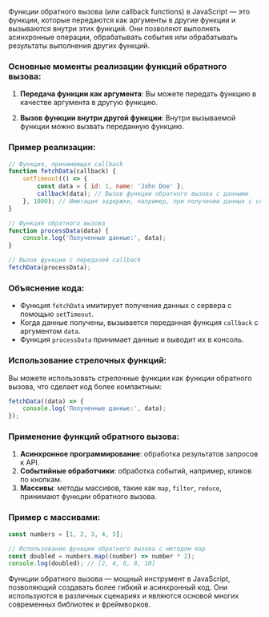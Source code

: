 Функции обратного вызова (или callback functions) в JavaScript — это функции, которые передаются как аргументы в другие функции и вызываются внутри этих функций. Они позволяют выполнять асинхронные операции, обрабатывать события или обрабатывать результаты выполнения других функций.

### Основные моменты реализации функций обратного вызова:

1. **Передача функции как аргумента**:
   Вы можете передать функцию в качестве аргумента в другую функцию.

2. **Вызов функции внутри другой функции**:
   Внутри вызываемой функции можно вызвать переданную функцию.

### Пример реализации:

```javascript
// Функция, принимающая callback
function fetchData(callback) {
    setTimeout(() => {
        const data = { id: 1, name: 'John Doe' };
        callback(data); // Вызов функции обратного вызова с данными
    }, 1000); // Имитация задержки, например, при получении данных с сервера
}

// Функция обратного вызова
function processData(data) {
    console.log('Полученные данные:', data);
}

// Вызов функции с передачей callback
fetchData(processData);
```

### Объяснение кода:
- Функция `fetchData` имитирует получение данных с сервера с помощью `setTimeout`.
- Когда данные получены, вызывается переданная функция `callback` с аргументом `data`.
- Функция `processData` принимает данные и выводит их в консоль.

### Использование стрелочных функций:
Вы можете использовать стрелочные функции как функции обратного вызова, что сделает код более компактным:

```javascript
fetchData((data) => {
    console.log('Полученные данные:', data);
});
```

### Применение функций обратного вызова:
1. **Асинхронное программирование**: обработка результатов запросов к API.
2. **Событийные обработчики**: обработка событий, например, кликов по кнопкам.
3. **Массивы**: методы массивов, такие как `map`, `filter`, `reduce`, принимают функции обратного вызова.

### Пример с массивами:

```javascript
const numbers = [1, 2, 3, 4, 5];

// Использование функции обратного вызова с методом map
const doubled = numbers.map((number) => number * 2);
console.log(doubled); // [2, 4, 6, 8, 10]
```


Функции обратного вызова — мощный инструмент в JavaScript, позволяющий создавать более гибкий и асинхронный код. Они используются в различных сценариях и являются основой многих современных библиотек и фреймворков.
